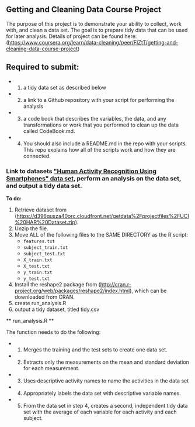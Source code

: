 ## Getting and Cleaning Data Course Project

The purpose of this project is to demonstrate your ability to collect, work with, and clean a data set. The goal is to prepare tidy data that can be used for later analysis. Details of project can be found here: (https://www.coursera.org/learn/data-cleaning/peer/FIZtT/getting-and-cleaning-data-course-project)

## Required to submit: 
  * 1) a tidy data set as described below
  * 2) a link to a Github repository with your script for performing the analysis
  * 3) a code book that describes the variables, the data, and any transformations or work that you performed to clean up the data called CodeBook.md. 
  * 4) You should also include a README.md in the repo with your scripts. This repo explains how all of the scripts work and how they are connected.

### Link to datasets ["Human Activity Recognition Using Smartphones" data set](http://archive.ics.uci.edu/ml/datasets/Human+Activity+Recognition+Using+Smartphones), perform an analysis on the data set, and output a tidy data set.

**To do:**

1. Retrieve dataset from (https://d396qusza40orc.cloudfront.net/getdata%2Fprojectfiles%2FUCI%20HAR%20Dataset.zip).
2. Unzip the file.
3. Move ALL of the following files to the SAME DIRECTORY as the R script:
	* `features.txt`
	* `subject_train.txt`
	* `subject_test.txt`
	* `X_train.txt`
	* `X_test.txt`
	* `y_train.txt`
	* `y_test.txt`
4. Install the reshape2 package from (http://cran.r-project.org/web/packages/reshape2/index.html), which can be downloaded from CRAN.
5. create run_analysis.R
6. output a tidy dataset, titled tidy.csv

**  run_analysis.R **

The function needs to do the following:
* 1. Merges the training and the test sets to create one data set.
* 2. Extracts only the measurements on the mean and standard deviation for each measurement. 
* 3. Uses descriptive activity names to name the activities in the data set
* 4. Appropriately labels the data set with descriptive variable names. 
* 5. From the data set in step 4, creates a second, independent tidy data set with the average of each variable for each activity and each subject.


